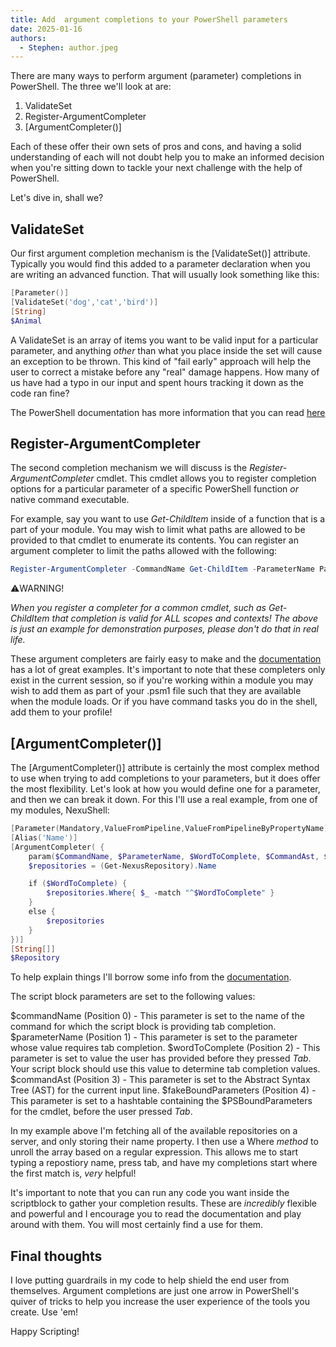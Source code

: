 ```yaml
---
title: Add  argument completions to your PowerShell parameters
date: 2025-01-16
authors:
  - Stephen: author.jpeg
---
```


There are many ways to perform argument (parameter) completions in PowerShell. The three we'll look at are:

1. ValidateSet
2. Register-ArgumentCompleter
3. [ArgumentCompleter()]

Each of these offer their own sets of pros and cons, and having a solid understanding of each will not doubt help you to
make an informed decision when you're sitting down to tackle your next challenge with the help of PowerShell.

Let's dive in, shall we?

## ValidateSet

Our first argument completion mechanism is the [ValidateSet()] attribute. Typically you would find this added to a parameter
declaration when you are writing an advanced function. That will usually look something like this:

```powershell
[Parameter()]
[ValidateSet('dog','cat','bird')]
[String]
$Animal
```

A ValidateSet is an array of items you want to be valid input for a particular parameter, and anything _other_ than what
you place inside the set will cause an exception to be thrown. This kind of "fail early" approach will help the user to correct
a mistake before any "real" damage happens. How many of us have had a typo in our input and spent hours tracking it down as
the code ran fine?

The PowerShell documentation has more information that you can read [here](https://learn.microsoft.com/en-us/powershell/scripting/developer/cmdlet/validateset-attribute-declaration?view=powershell-7.4.)

## Register-ArgumentCompleter

The second completion mechanism we will discuss is the _Register-ArgumentCompleter_ cmdlet. This cmdlet allows you to 
register completion options for a particular parameter of a specific PowerShell function _or_ native command executable.

For example, say you want to use _Get-ChildItem_ inside of a function that is a part of your module. You may wish to limit
what paths are allowed to be provided to that cmdlet to enumerate its contents. You can register an argument completer to
limit the paths allowed with the following:

```powershell
Register-ArgumentCompleter -CommandName Get-ChildItem -ParameterName Path -ScriptBlock { @('D:\Data','C:\Temp','C:\installation_media') | % { $_ }}
```

⚠️WARNING!

_When you register a completer for a common cmdlet, such as Get-ChildItem that completion is valid for ALL scopes and contexts!_
_The above is just an example for demonstration purposes, please don't do that in real life._

These argument completers are fairly easy to make and the [documentation](https://learn.microsoft.com/en-us/powershell/module/microsoft.powershell.core/register-argumentcompleter?view=powershell-7.4) has a lot of great examples. It's important to note that these completers
only exist in the current session, so if you're working within a module you may wish to add them as part of your .psm1
file such that they are available when the module loads. Or if you have command tasks you do in the shell, add them to your
profile!

## [ArgumentCompleter()]

The [ArgumentCompleter()] attribute is certainly the most complex method to use when trying to add completions to your 
parameters, but it does offer the most flexibility. Let's look at how you would define one for a parameter, and then we can
break it down. For this I'll use a real example, from one of my modules, NexuShell:

```powershell
[Parameter(Mandatory,ValueFromPipeline,ValueFromPipelineByPropertyName)]
[Alias('Name')]
[ArgumentCompleter( {
    param($CommandName, $ParameterName, $WordToComplete, $CommandAst, $FakeBoundParameters)
    $repositories = (Get-NexusRepository).Name

    if ($WordToComplete) {
        $repositories.Where{ $_ -match "^$WordToComplete" }
    }
    else {
        $repositories
    }
})]
[String[]]
$Repository
```

To help explain things I'll borrow some info from the [documentation](https://learn.microsoft.com/en-us/powershell/module/microsoft.powershell.core/about/about_functions_argument_completion?view=powershell-7.4#argumentcompletions-attribute).

The script block parameters are set to the following values:

$commandName (Position 0) - This parameter is set to the name of the command for which the script block is providing tab completion.
$parameterName (Position 1) - This parameter is set to the parameter whose value requires tab completion.
$wordToComplete (Position 2) - This parameter is set to value the user has provided before they pressed _Tab_. Your script
block should use this value to determine tab completion values.
$commandAst (Position 3) - This parameter is set to the Abstract Syntax Tree (AST) for the current input line.
$fakeBoundParameters (Position 4) - This parameter is set to a hashtable containing the $PSBoundParameters for the cmdlet,
before the user pressed _Tab_.

In my example above I'm fetching all of the available repositories on a server, and only storing their name property. I
then use a Where _method_ to unroll the array based on a regular expression. This allows me to start typing a repostiory
name, press tab, and have my completions start where the first match is, _very_ helpful!

It's important to note that you can run any code you want inside the scriptblock to gather your completion results. These
are _incredibly_ flexible and powerful and I encourage you to read the documentation and play around with them. You will
most certainly find a use for them.

## Final thoughts

I love putting guardrails in my code to help shield the end user from themselves. Argument completions are just one arrow
in PowerShell's quiver of tricks to help you increase the user experience of the tools you create. Use 'em!

Happy Scripting!